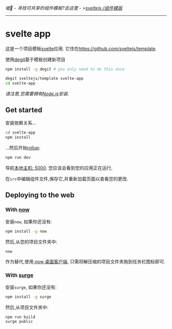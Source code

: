
*嘘🤫  - 寻找可共享的组件模板?去这里 - >[sveltejs /组件模版](https://github.com/sveltejs/component-template)*

* * *

# svelte app

这是一个项目模板[svelte](https://svelte.technology)应用. 它住在<https://github.com/sveltejs/template>. 

使用[degit](https://github.com/Rich-Harris/degit)基于模板创建新项目

```bash
npm install -g degit # you only need to do this once

degit sveltejs/template svelte-app
cd svelte-app
```

*请注意,您需要拥有[Node.js](https://nodejs.org)安装.*

## Get started

安装依赖关系...

```bash
cd svelte-app
npm install
```

...然后开始[rollup](https://rollupjs.org): 

```bash
npm run dev
```

导航[本地主机: 5000](http://localhost:5000). 您应该会看到您的应用正在运行,

在`src`中编辑组件文件,保存它,并重新加载页面以查看您的更改. 

## Deploying to the web

### With [now](https://zeit.co/now)

安装`now`, 如果你还没有: 

```bash
npm install -g now
```

然后,从您的项目文件夹中: 

```bash
now
```

作为替代,使用[ now 桌面客户端](https://zeit.co/download), 只需将解压缩的项目文件夹拖到任务栏图标即可. 

### With [surge](https://surge.sh/)

安装`surge`, 如果你还没有: 

```bash
npm install -g surge
```

然后,从项目文件夹中: 

```bash
npm run build
surge public
```
